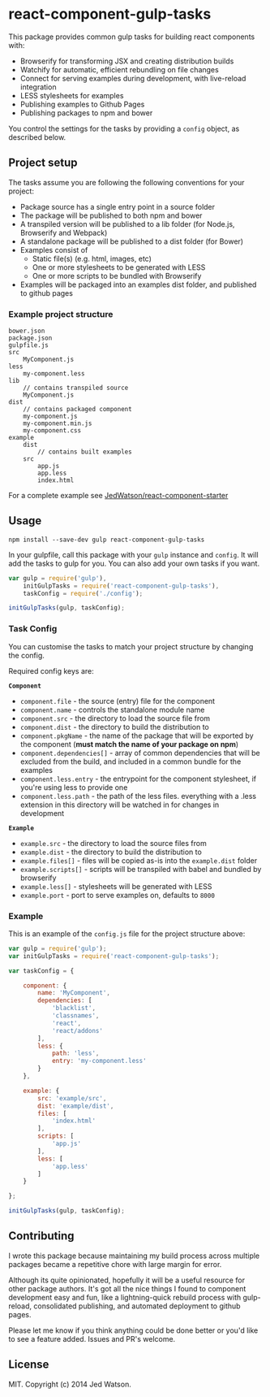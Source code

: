 react-component-gulp-tasks
==========================

This package provides common gulp tasks for building react components with:

* Browserify for transforming JSX and creating distribution builds
* Watchify for automatic, efficient rebundling on file changes
* Connect for serving examples during development, with live-reload integration
* LESS stylesheets for examples
* Publishing examples to Github Pages
* Publishing packages to npm and bower

You control the settings for the tasks by providing a `config` object, as described below.


## Project setup

The tasks assume you are following the following conventions for your project:

* Package source has a single entry point in a source folder
* The package will be published to both npm and bower
* A transpiled version will be published to a lib folder (for Node.js, Browserify and Webpack)
* A standalone package will be published to a dist folder (for Bower)
* Examples consist of
	* Static file(s) (e.g. html, images, etc)
	* One or more stylesheets to be generated with LESS
	* One or more scripts to be bundled with Browserify
* Examples will be packaged into an examples dist folder, and published to github pages

### Example project structure

```
bower.json
package.json
gulpfile.js
src
	MyComponent.js
less
	my-component.less
lib
	// contains transpiled source
	MyComponent.js
dist
	// contains packaged component
    my-component.js
    my-component.min.js
    my-component.css
example
	dist
		// contains built examples
	src
		app.js
		app.less
		index.html
```

For a complete example see [JedWatson/react-component-starter](https://github.com/JedWatson/react-component-starter)


## Usage

```
npm install --save-dev gulp react-component-gulp-tasks
```

In your gulpfile, call this package with your `gulp` instance and `config`. It will add the tasks to gulp for you. You can also add your own tasks if you want.

```javascript
var gulp = require('gulp'),
	initGulpTasks = require('react-component-gulp-tasks'),
	taskConfig = require('./config');

initGulpTasks(gulp, taskConfig);
```

### Task Config

You can customise the tasks to match your project structure by changing the config.

Required config keys are:

**`Component`**

* `component.file` - the source (entry) file for the component
* `component.name` - controls the standalone module name
* `component.src` - the directory to load the source file from
* `component.dist` - the directory to build the distribution to
* `component.pkgName` - the name of the package that will be exported by the component (**must match the name of your package on npm**)
* `component.dependencies[]` - array of common dependencies that will be excluded from the build, and included in a common bundle for the examples
* `component.less.entry` - the entrypoint for the component stylesheet, if you're using less to provide one
* `component.less.path` - the path of the less files. everything with a .less extension in this directory will be watched in for changes in development

**`Example`**

* `example.src` - the directory to load the source files from
* `example.dist` - the directory to build the distribution to
* `example.files[]` - files will be copied as-is into the `example.dist` folder
* `example.scripts[]` - scripts will be transpiled with babel and bundled by browserify
* `example.less[]` - stylesheets will be generated with LESS
* `example.port` - port to serve examples on, defaults to `8000`

### Example

This is an example of the `config.js` file for the project structure above:

```javascript
var gulp = require('gulp');
var initGulpTasks = require('react-component-gulp-tasks');

var taskConfig = {

	component: {
		name: 'MyComponent',
		dependencies: [
			'blacklist',
			'classnames',
			'react',
			'react/addons'
		],
		less: {
			path: 'less',
			entry: 'my-component.less'
		}
	},

	example: {
		src: 'example/src',
		dist: 'example/dist',
		files: [
			'index.html'
		],
		scripts: [
			'app.js'
		],
		less: [
			'app.less'
		]
	}

};

initGulpTasks(gulp, taskConfig);

```

## Contributing

I wrote this package because maintaining my build process across multiple packages became a repetitive chore with large margin for error.

Although its quite opinionated, hopefully it will be a useful resource for other package authors. It's got all the nice things I found to component development easy and fun, like a lightning-quick rebuild process with gulp-reload, consolidated publishing, and automated deployment to github pages.

Please let me know if you think anything could be done better or you'd like to see a feature added. Issues and PR's welcome.


## License

MIT. Copyright (c) 2014 Jed Watson.
